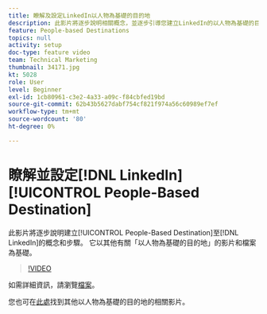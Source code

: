 ```yaml
---
title: 瞭解及設定LinkedIn以人物為基礎的目的地
description: 此影片將逐步說明相關概念，並逐步引導您建立LinkedIn的以人物為基礎的目的地。 它以其他有關「以人物為基礎的目的地」的影片和檔案為基礎。
feature: People-based Destinations
topics: null
activity: setup
doc-type: feature video
team: Technical Marketing
thumbnail: 34171.jpg
kt: 5028
role: User
level: Beginner
exl-id: 1cb80961-c3e2-4a33-a09c-f84cbfed19bd
source-git-commit: 62b43b5627dabf754cf821f974a56c60989ef7ef
workflow-type: tm+mt
source-wordcount: '80'
ht-degree: 0%

---
```


# 瞭解並設定[!DNL LinkedIn] [!UICONTROL People-Based Destination]

此影片將逐步說明建立[!UICONTROL People-Based Destination]至[!DNL LinkedIn]的概念和步驟。 它以其他有關「以人物為基礎的目的地」的影片和檔案為基礎。

>[!VIDEO](https://video.tv.adobe.com/v/34171/?quality=12)

如需詳細資訊，請瀏覽[檔案](https://experienceleague.adobe.com/docs/audience-manager/user-guide/features/destinations/people-based/people-based-destinations-overview.html)。

您也可在[此處](https://adobe.ly/aamlearnpbd)找到其他以人物為基礎的目的地的相關影片。
